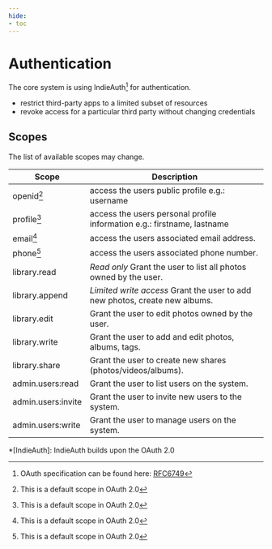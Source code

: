 ```yaml
---
hide:
- toc
---
```

# Authentication
The core system is using IndieAuth[^1] for authentication.

- restrict third-party apps to a limited subset of resources
- revoke access for a particular third party without changing credentials


## Scopes
The list of available scopes may change.

| Scope | Description |
| ---  | --- |
| openid[^2] | access the users public profile e.g.: username |
| profile[^2] | access the users personal profile information e.g.: firstname, lastname |
| email[^2] | access the users associated email address. |
| phone[^2] | access the users associated phone number. |
| library.read | *Read only* Grant the user to list all photos owned by the user. |
| library.append | *Limited write access* Grant the user to add new photos, create new albums. |
| library.edit | Grant the user to edit photos owned by the user. |
| library.write | Grant the user to add and edit photos, albums, tags. |
| library.share | Grant the user to create new shares (photos/videos/albums). |
| admin.users:read | Grant the user to list users on the system. |
| admin.users:invite | Grant the user to invite new users to the system. |
| admin.users:write | Grant the user to manage users on the system. |


*[IndieAuth]: IndieAuth builds upon the OAuth 2.0 

[^1]: OAuth specification can be found here: [RFC6749](https://tools.ietf.org/html/rfc6749)
[^2]: This is a default scope in OAuth 2.0
